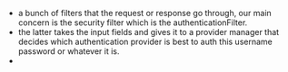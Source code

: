 - a bunch of filters that the request or response go through, our main concern is the security filter which is the authenticationFilter.
- the latter takes the input fields and gives it to a provider manager that decides which authentication provider is best to auth this username password or whatever it is.
- 
